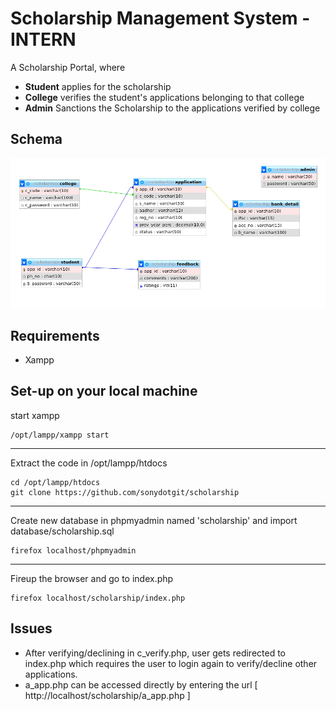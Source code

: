# Scholarship Management System - INTERN
A Scholarship Portal, where
* **Student** applies for the scholarship
* **College** verifies the student's applications belonging to that college
* **Admin** Sanctions the Scholarship to the applications verified by college 

## Schema
![](data/schema.png)

## Requirements
* Xampp

## Set-up on your local machine
start xampp
```
/opt/lampp/xampp start
```
---
Extract the code in /opt/lampp/htdocs
```
cd /opt/lampp/htdocs
git clone https://github.com/sonydotgit/scholarship
```
---
Create new database in phpmyadmin named 'scholarship' and import database/scholarship.sql
```
firefox localhost/phpmyadmin
```
---
Fireup the browser and go to index.php
```
firefox localhost/scholarship/index.php
```
## Issues
* After verifying/declining in c_verify.php, user gets redirected to index.php which requires the user to login again to verify/decline other applications.
* a_app.php can be accessed directly by entering the url [ http://localhost/scholarship/a_app.php ]
